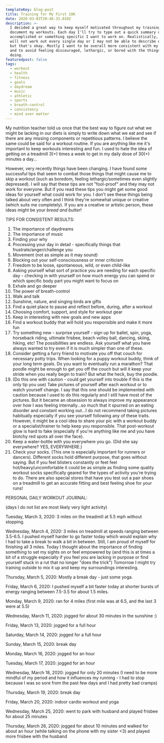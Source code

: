 ```yaml
---
templateKey: blog-post
title: Training for My First 10K
date: 2020-03-03T20:46:33.010Z
description: >-
  I decided a great way to keep myself motivated throughout my training is to
  document my workouts. Each day I'll try to type out a quick summary of what I
  accomplished or something specific I want to work on. Realistically, I likely
  will not work out every single day or I may not be able to describe each day
  but that's okay. Mostly I want to be overall more consistent with my training
  and to avoid feeling discouraged, lethargic, or bored with the things I'm
  doing. 
featuredpost: false
tags:
  - workout
  - health
  - fitness
  - goals
  - daydream
  - music
  - athletic
  - sports
  - breath-control
  - consistency
  - mind over matter
---
```

My nutrition teacher told us once that the best way to figure out what we might be lacking in our diets is simply to write down what we eat and see if there are any missing components or repetitious patterns. I believe the same could be said for a workout routine. If you are anything like me it's important to keep workouts interesting and fun. I used to hate the idea of getting on a treadmill 3(+) times a week to get in my daily dose of 30(+) minutes a day...

However, very recently things have been changing. I have found some successful tips that seem to combat those things that might cause me to skip a workout (such as boredom, feeling lethargic/sometimes even slightly depressed). I will say that these tips are not "fool-proof" and they may not work for everyone. But if you read these tips you might get some good ideas for yourself what could work for you. I don't see these things being talked about very often and I think they're somewhat unique or creative (which suits me completely). If you are a creative or artistic person, these ideas might be your _bread and butter_!

TIPS FOR CONSISTENT RESULTS:

1. The importance of daydreams
2. The importance of music
3. Finding your why
4. Processing your day in detail - specifically things that frustrate/anger/challenge you 
5. Movement (not as simple as it may sound)
6. Blocking out your self-consciousness or inner criticism 
7. Freedom to be loose, spontaneous, wild, or even child-like
8. Asking yourself what sort of practice you are needing for each specific day - checking in with yourself on how much energy you can spend or which specific body part you might want to focus on
9. Exhale and go deeper
10. The power of breath-control
11. Walk and talk
12. Sunshine, nature, and singing birds are gifts
13. Find a quiet place to pause and reflect before, during, after a workout
14. Choosing comfort, support, and style for workout gear
15. Keep in interesting with new goals and new apps
16. Find a workout buddy that will hold you responsible and make it more fun
17. Try something new - surprise yourself - sign up for ballet, spin, yoga, horseback riding, ultimate frisbee, beach volley ball, dancing, skiing, hiking, etc! The possibilities are endless. Ask yourself what you have always wanted to try even if it is much simpler than one of these. 
18. Consider getting a furry friend to motivate you off that couch for necessary potty trips. When looking for a puppy workout buddy, think of your long term goals. Do you want to eventually run a marathon? That poodle might be enough to get you off the couch but will it keep your stride when you really begin to train? But what the heck, buy the poodle.
19. (Do this one with caution - could get yourself into trouble if this is the only tip you use) Take pictures of yourself after each workout or to watch yourself change. I say that this one should be implemented with caution because I used to do this regularly and I still have most of the pictures. But it became an obsession to always improve my appearance over how I was feeling internally...so much that it spurred on an eating disorder and constant working out...I do not recommend taking pictures habitually especially if you see yourself following any of these traits. However, it might be a cool idea to share your pic with a workout buddy or a specialist/trainer to help keep you responsible. That post-workout glow is hard to fake (especially if you're anything like me and you have blotchy red spots all over the face).
20. Keep a water-bottle with you everywhere you go. (Did she say everywhere? YES, EVERYWHERE.)
21. Check your socks. (This one is especially important for runners or dancers). Different socks hold different purpose, that goes without saying. But if you feel blisters constantly or feet feel hot/heavy/uncomfortable it could be as simple as finding some quality workout socks specifically geared for the types of activity you're trying to do. There are also special stores that have you test out a pair shoes on a treadmill to get an accurate fitting and best feeling shoe for your runs!

PERSONAL DAILY WORKOUT JOURNAL:

(days I do not list are most likely very light activity)

Tuesday, March 3, 2020: 3 miles on the treadmill at 5.5 mph without stopping.

Wednesday, March 4, 2020: 3 miles on treadmill at speeds ranging between 3.5-6.5. I pushed myself harder to go faster today which would explain why I had to take a break to walk a bit in between. Still, I am proud of myself for finishing all 3 miles. Today I thought about the importance of finding something to set my sights on or feel empowered by (and this is at times a bit of a struggle especially if you feel you are lacking in purpose or find yourself stuck in a rut that no longer "does the trick") Tomorrow I might try training outside to mix it up and keep my surroundings interesting.

Thursday, March 5, 2020: Mostly a break day - just some yoga.

Friday, March 6, 2020: I pushed myself a bit faster today at shorter bursts of energy ranging between 7.5-3.5 for about 1.5 miles.

Monday, March 9, 2020: ran for 4 miles (first mile was at 6.5, and the last 3 were at 5.5)

Wednesday, March 11, 2020: jogged for about 30 minutes in the sunshine :)

Friday, March 13, 2020: jogged for a full hour

Saturday, March 14, 2020: jogged for a full hour

Sunday, March 15, 2020: break day

Monday, March 16, 2020: jogged for an hour

Tuesday, March 17, 2020: jogged for an hour

Wednesday, March 18, 2020: jogged for only 20 minutes (I need to be more mindful of my period and how it influences my running - I had to stop because I was so sore from the past few days and I had pretty bad cramps)

Thursday, March 19, 2020: break day

Friday, March 20, 2020: indoor cardio workout and yoga

Wednesday, March 25, 2020: went to park with husband and played frisbee for about 25 minutes

Thursday, March 26, 2020: jogged for about 10 minutes and walked for about an hour (while talking on the phone with my sister <3) and played more frisbee with the husband
